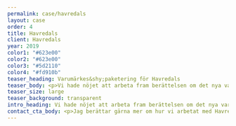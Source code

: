```yaml
---
permalink: case/havredals
layout: case
order: 4
title: Havredals
client: Havredals
year: 2019
color1: "#623e00"
color2: "#623e00"
color3: "#5d2110"
color4: "#fd910b"
teaser_heading: Varumärkes&shy;paketering för Havredals
teaser_body: <p>Vi hade nöjet att arbeta fram berättelsen om det nya varumärket Havredals. Vi ville ge Havredals en tonalitet och identitet som var genomgående från bakgrundsberättelse till förpackningscopy.</p>
teaser_size: large
teaser_background: transparent
intro_heading: Vi hade nöjet att arbeta fram berättelsen om det nya varumärket Havredals.
contact_cta_body: <p>Jag berättar gärna mer om hur vi arbetat med Havredals och hur vi kan hjälpa er.</p>
---
```

